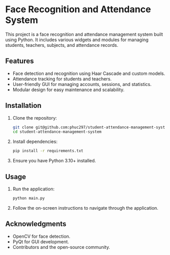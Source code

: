 # Face Recognition and Attendance System

This project is a face recognition and attendance management system built using Python. It includes various widgets and modules for managing students, teachers, subjects, and attendance records.

## Features

- Face detection and recognition using Haar Cascade and custom models.
- Attendance tracking for students and teachers.
- User-friendly GUI for managing accounts, sessions, and statistics.
- Modular design for easy maintenance and scalability.

## Installation

1. Clone the repository:
   ```sh
   git clone git@github.com:phuc297/student-attendance-management-system.git
   cd student-attendance-management-system
   ```

2. Install dependencies:
   ```sh
   pip install -r requirements.txt
   ```

3. Ensure you have Python 3.10+ installed.

## Usage

1. Run the application:
   ```sh
   python main.py
   ```

2. Follow the on-screen instructions to navigate through the application.


## Acknowledgments

- OpenCV for face detection.
- PyQt for GUI development.
- Contributors and the open-source community.
